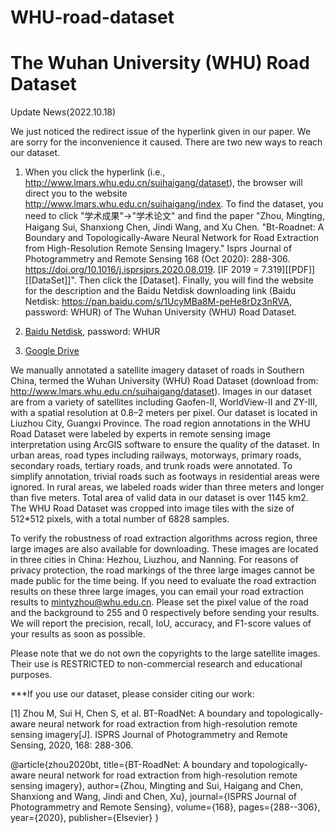 # WHU-road-dataset 

# The Wuhan University (WHU) Road Dataset

Update News(2022.10.18)

We just noticed the redirect issue of the hyperlink given in our paper. We are sorry for the inconvenience it caused. There are two new ways to reach our dataset. 

1. When you click the hyperlink (i.e., http://www.lmars.whu.edu.cn/suihaigang/dataset), the browser will direct you to the website http://www.lmars.whu.edu.cn/suihaigang/index. To find the dataset, you need to click "学术成果"->"学术论文" and find the paper "Zhou, Mingting, Haigang Sui, Shanxiong Chen, Jindi Wang, and Xu Chen. "Bt-Roadnet: A Boundary and Topologically-Aware Neural Network for Road Extraction from High-Resolution Remote Sensing Imagery." Isprs Journal of Photogrammetry and Remote Sensing 168 (Oct 2020): 288-306. https://doi.org/10.1016/j.isprsjprs.2020.08.019. [IF 2019 = 7.319][[PDF]][[DataSet]]". Then click the [Dataset]. Finally, you will find the website for the description and the Baidu Netdisk downloading link (Baidu Netdisk: https://pan.baidu.com/s/1UcyMBa8M-peHe8rDz3nRVA, password: WHUR) of The Wuhan University (WHU) Road Dataset.

2. [Baidu Netdisk](https://pan.baidu.com/s/1UcyMBa8M-peHe8rDz3nRVA), password: WHUR

3. [Google Drive](https://drive.google.com/drive/folders/1sBQbOd__VcCWxH5tw5ZM1_hXEjkVB2Uc?usp=sharing)

We manually annotated a satellite imagery dataset of roads in Southern China, termed the Wuhan University (WHU) Road Dataset (download from: http://www.lmars.whu.edu.cn/suihaigang/dataset). Images in our dataset are from a variety of satellites including Gaofen-II, WorldView-II and ZY-III, with a spatial resolution at 0.8–2 meters per pixel. Our dataset is located in Liuzhou City, Guangxi Province. The road region annotations in the WHU Road Dataset were labeled by experts in remote sensing image interpretation using ArcGIS software to ensure the quality of the dataset. In urban areas, road types including railways, motorways, primary roads, secondary roads, tertiary roads, and trunk roads were annotated. To simplify annotation, trivial roads such as footways in residential areas were ignored. In rural areas, we labeled roads wider than three meters and longer than five meters. Total area of valid data in our dataset is over 1145 km2. The WHU Road Dataset was cropped into image tiles with the size of 512*512 pixels, with a total number of 6828 samples.

To verify the robustness of road extraction algorithms across region, three large images are also available for downloading. These images are located in three cities in China: Hezhou, Liuzhou, and Nanning. For reasons of privacy protection, the road markings of the three large images cannot be made public for the time being. If you need to evaluate the road extraction results on these three large images, you can email your road extraction results to mintyzhou@whu.edu.cn. Please set the pixel value of the road and the background to 255 and 0 respectively before sending your results. We will report the precision, recall, IoU, accuracy, and F1-score values of your results as soon as possible.

Please note that we do not own the copyrights to the large satellite images. Their use is RESTRICTED to non-commercial research and educational purposes.

***If you use our dataset, please consider citing our work:

[1] Zhou M, Sui H, Chen S, et al. BT-RoadNet: A boundary and topologically-aware neural network for road extraction from high-resolution remote sensing imagery[J]. ISPRS Journal of Photogrammetry and Remote Sensing, 2020, 168: 288-306.

@article{zhou2020bt,
  title={BT-RoadNet: A boundary and topologically-aware neural network for road extraction from high-resolution remote sensing imagery},
  author={Zhou, Mingting and Sui, Haigang and Chen, Shanxiong and Wang, Jindi and Chen, Xu},
  journal={ISPRS Journal of Photogrammetry and Remote Sensing},
  volume={168},
  pages={288--306},
  year={2020},
  publisher={Elsevier}
}

